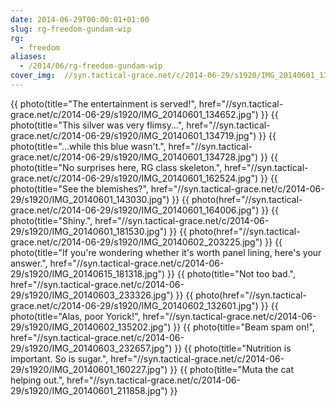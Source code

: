 ```yaml
---
date: 2014-06-29T00:00:01+01:00
slug: rg-freedom-gundam-wip
rg:
  - freedom
aliases:
  - /2014/06/rg-freedom-gundam-wip
cover_img:  //syn.tactical-grace.net/c/2014-06-29/s1920/IMG_20140601_134652.jpg
---
```

{{ photo(title="The entertainment is served!", href="//syn.tactical-grace.net/c/2014-06-29/s1920/IMG_20140601_134652.jpg") }}
{{ photo(title="This silver was very flimsy...", href="//syn.tactical-grace.net/c/2014-06-29/s1920/IMG_20140601_134719.jpg") }}
{{ photo(title="...while this blue wasn't.", href="//syn.tactical-grace.net/c/2014-06-29/s1920/IMG_20140601_134728.jpg") }}
{{ photo(title="No surprises here, RG class skeleton.", href="//syn.tactical-grace.net/c/2014-06-29/s1920/IMG_20140601_162524.jpg") }}
{{ photo(title="See the blemishes?", href="//syn.tactical-grace.net/c/2014-06-29/s1920/IMG_20140601_143030.jpg") }}
{{ photo(href="//syn.tactical-grace.net/c/2014-06-29/s1920/IMG_20140601_164006.jpg") }}
{{ photo(title="Shiny.", href="//syn.tactical-grace.net/c/2014-06-29/s1920/IMG_20140601_181530.jpg") }}
{{ photo(href="//syn.tactical-grace.net/c/2014-06-29/s1920/IMG_20140602_203225.jpg") }}
{{ photo(title="If you're wondering whether it's worth panel lining, here's your answer.", href="//syn.tactical-grace.net/c/2014-06-29/s1920/IMG_20140615_181318.jpg") }}
{{ photo(title="Not too bad.", href="//syn.tactical-grace.net/c/2014-06-29/s1920/IMG_20140603_233326.jpg") }}
{{ photo(href="//syn.tactical-grace.net/c/2014-06-29/s1920/IMG_20140602_132601.jpg") }}
{{ photo(title="Alas, poor Yorick!", href="//syn.tactical-grace.net/c/2014-06-29/s1920/IMG_20140602_135202.jpg") }}
{{ photo(title="Beam spam on!", href="//syn.tactical-grace.net/c/2014-06-29/s1920/IMG_20140603_232657.jpg") }}
{{ photo(title="Nutrition is important. So is sugar.", href="//syn.tactical-grace.net/c/2014-06-29/s1920/IMG_20140601_160227.jpg") }}
{{ photo(title="Muta the cat helping out.", href="//syn.tactical-grace.net/c/2014-06-29/s1920/IMG_20140601_211858.jpg") }}
